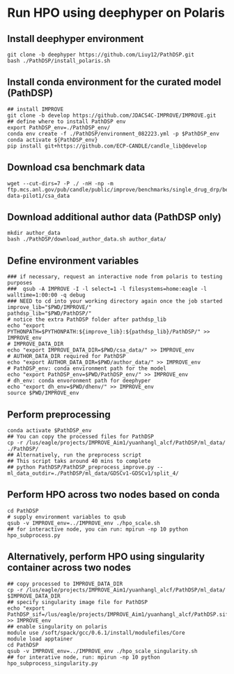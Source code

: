 # Run HPO using deephyper on Polaris

## Install deephyper environment

```
git clone -b deephyper https://github.com/Liuy12/PathDSP.git
bash ./PathDSP/install_polaris.sh
```

## Install conda environment for the curated model (PathDSP)

```
## install IMPROVE
git clone -b develop https://github.com/JDACS4C-IMPROVE/IMPROVE.git
## define where to install PathDSP env
export PathDSP_env=./PathDSP_env/
conda env create -f ./PathDSP/environment_082223.yml -p $PathDSP_env
conda activate ${PathDSP_env}
pip install git+https://github.com/ECP-CANDLE/candle_lib@develop
```

## Download csa benchmark data

```
wget --cut-dirs=7 -P ./ -nH -np -m ftp.mcs.anl.gov/pub/candle/public/improve/benchmarks/single_drug_drp/benchmark-data-pilot1/csa_data
```

## Download additional author data (PathDSP only)

```
mkdir author_data
bash ./PathDSP/download_author_data.sh author_data/
```

## Define environment variables

```
### if necessary, request an interactive node from polaris to testing purposes
###  qsub -A IMPROVE -I -l select=1 -l filesystems=home:eagle -l walltime=1:00:00 -q debug
### NEED to cd into your working directory again once the job started
improve_lib="$PWD/IMPROVE/"
pathdsp_lib="$PWD/PathDSP/"
# notice the extra PathDSP folder after pathdsp_lib
echo "export PYTHONPATH=$PYTHONPATH:${improve_lib}:${pathdsp_lib}/PathDSP/" >> IMPROVE_env
# IMPROVE_DATA_DIR
echo "export IMPROVE_DATA_DIR=$PWD/csa_data/" >> IMPROVE_env
# AUTHOR_DATA_DIR required for PathDSP
echo "export AUTHOR_DATA_DIR=$PWD/author_data/" >> IMPROVE_env
# PathDSP_env: conda environment path for the model
echo "export PathDSP_env=$PWD/PathDSP_env/" >> IMPROVE_env
# dh_env: conda envoronment path for deephyper
echo "export dh_env=$PWD/dhenv/" >> IMPROVE_env
source $PWD/IMPROVE_env
```

## Perform preprocessing

```
conda activate $PathDSP_env
## You can copy the processed files for PathDSP
cp -r /lus/eagle/projects/IMPROVE_Aim1/yuanhangl_alcf/PathDSP/ml_data/ ./PathDSP/
## Alternatively, run the preprocess script
## This script taks around 40 mins to complete
## python PathDSP/PathDSP_preprocess_improve.py --ml_data_outdir=./PathDSP/ml_data/GDSCv1-GDSCv1/split_4/
```

## Perform HPO across two nodes based on conda

```
cd PathDSP
# supply environment variables to qsub
qsub -v IMPROVE_env=../IMPROVE_env ./hpo_scale.sh
## for interactive node, you can run: mpirun -np 10 python hpo_subprocess.py
```

## Alternatively, perform HPO using singularity container across two nodes

```
## copy processed to IMPROVE_DATA_DIR
cp -r /lus/eagle/projects/IMPROVE_Aim1/yuanhangl_alcf/PathDSP/ml_data/ $IMPROVE_DATA_DIR
## specify singularity image file for PathDSP
echo "export PathDSP_sif=/lus/eagle/projects/IMPROVE_Aim1/yuanhangl_alcf/PathDSP.sif" >> IMPROVE_env
## enable singularity on polaris
module use /soft/spack/gcc/0.6.1/install/modulefiles/Core
module load apptainer
cd PathDSP
qsub -v IMPROVE_env=../IMPROVE_env ./hpo_scale_singularity.sh
## for interative node, run: mpirun -np 10 python hpo_subprocess_singularity.py
```